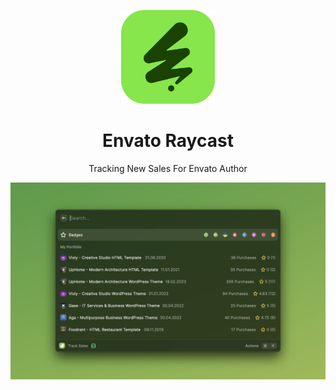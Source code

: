 <p align="center">
  <img src="./assets/icon.png?raw=true" width="150"/>
  <h1 align="center">Envato Raycast</h1>
</p>
<p align="center">Tracking New Sales For Envato Author</p>

![](./metadata/envato-01.png?raw=true)
